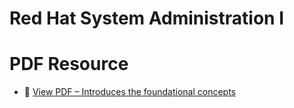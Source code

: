 # Red Hat System Administration I

# PDF Resource
- 📗 [View PDF – Introduces the foundational concepts ](https://github.com/Waqar-cyberSecurity/Red-Hat-System-Administration-I/blob/main/00.%20Red%20Hat%20System%20Administration/3.%20Red%20Hat%20System%20Administration%20I.pdf)

